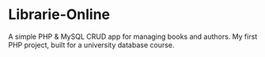 # Librarie-Online
A simple PHP &amp; MySQL CRUD app for managing books and authors. My first PHP project, built for a university database course.

